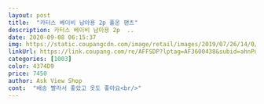 ```yaml
---
layout: post 
title:  "카터스 베이비 남아용 2p 풀온 팬츠" 
description: 카터스 베이비 남아용 2p  ..
date: 2020-09-08 06:15:37 
img: https://static.coupangcdn.com/image/retail/images/2019/07/26/14/0/dec8fdef-6011-4d00-8646-60a1fdbc41a3.jpg 
linkUrl: https://link.coupang.com/re/AFFSDP?lptag=AF3600438&subid=ahnPublicAsk&pageKey=270092379&itemId=848094196&vendorItemId=5156243625&traceid=V0-113-cbfbdee86b3400db 
categories: [1003] 
color: 4374D9 
price: 7450 
author: Ask View Shop 
cont:  "배송 빨라서 좋았고 옷도 좋아요<br/>" 
---
```

